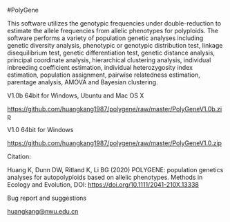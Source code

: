 #PolyGene

This software utilizes the genotypic frequencies under double-reduction to estimate the allele frequencies from allelic phenotypes for polyploids. The software performs a variety of population genetic analyses including genetic diversity analysis, phenotypic or genotypic distribution test, linkage disequilibrium test, genetic differentiation test, genetic distance analysis, principal coordinate analysis, hierarchical clustering analysis, individual inbreeding coefficient estimation, individual heterozygosity index estimation, population assignment, pairwise relatedness estimation, parentage analysis, AMOVA and Bayesian clustering. 


V1.0b 64bit for Windows, Ubuntu and Mac OS X

https://github.com/huangkang1987/polygene/raw/master/PolyGeneV1.0b.zip


V1.0 64bit for Windows

https://github.com/huangkang1987/polygene/raw/master/PolyGeneV1.0.zip


Citation:

Huang K, Dunn DW, Ritland K, Li BG (2020) POLYGENE: population genetics analyses for autopolyploids based on allelic phenotypes. Methods in Ecology and Evolution, DOI: https://doi.org/10.1111/2041-210X.13338


Bug report and suggestions

huangkang@nwu.edu.cn
